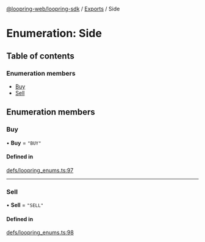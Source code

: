 [@loopring-web/loopring-sdk](../README.md) / [Exports](../modules.md) / Side

# Enumeration: Side

## Table of contents

### Enumeration members

- [Buy](Side.md#buy)
- [Sell](Side.md#sell)

## Enumeration members

### Buy

• **Buy** = `"BUY"`

#### Defined in

[defs/loopring_enums.ts:97](https://github.com/Loopring/loopring_sdk/blob/b7df545/src/defs/loopring_enums.ts#L97)

___

### Sell

• **Sell** = `"SELL"`

#### Defined in

[defs/loopring_enums.ts:98](https://github.com/Loopring/loopring_sdk/blob/b7df545/src/defs/loopring_enums.ts#L98)
